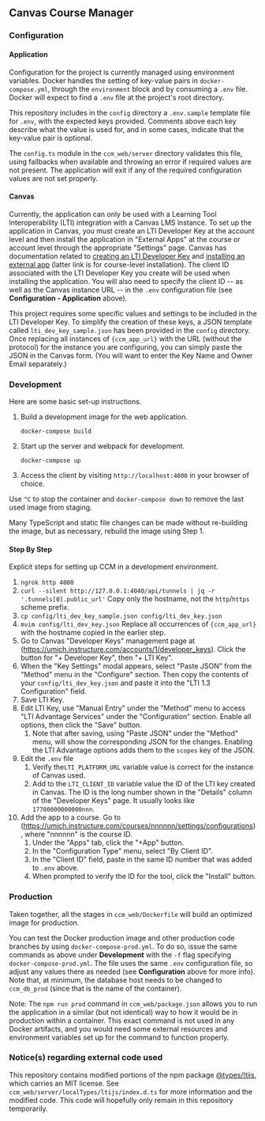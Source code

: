 ## Canvas Course Manager

### Configuration

#### Application

Configuration for the project is currently managed using environment variables.
Docker handles the setting of key-value pairs in `docker-compose.yml`,
through the `environment` block and by consuming a `.env` file.
Docker will expect to find a `.env` file at the project's root directory.

This repository includes in the `config` directory a `.env.sample` template file for `.env`,
with the expected keys provided. Comments above each key describe what the value is used for,
and in some cases, indicate that the key-value pair is optional.

The `config.ts` module in the `ccm_web/server` directory validates this file,
using fallbacks when available and throwing an error if required values are not present.
The application will exit if any of the required configuration values are not set properly.

#### Canvas

Currently, the application can only be used with a Learning Tool Interoperability (LTI)
integration with a Canvas LMS instance. To set up the application in Canvas,
you must create an LTI Developer Key at the account level and then install the application
in "External Apps" at the course or account level through the appropriate "Settings" page.
Canvas has documentation related to
[creating an LTI Developer Key](https://community.canvaslms.com/t5/Admin-Guide/How-do-I-configure-an-LTI-key-for-an-account/ta-p/140)
and [installing an external app](https://community.canvaslms.com/t5/Instructor-Guide/How-do-I-configure-an-external-app-for-a-course-using-a-client/ta-p/1071)
(latter link is for course-level installation).
The client ID associated with the LTI Developer Key you create will be used when installing the application.
You will also need to specify the client ID -- as well as the Canvas instance URL -- in the `.env` configuration file
(see **Configuration - Application** above).

This project requires some specific values and settings to be included in the LTI Developer Key.
To simplify the creation of these keys, a JSON template called `lti_dev_key_sample.json` has
been provided in the `config` directory. Once replacing all instances of `{ccm_app_url}` with
the URL (without the protocol) for the instance you are configuring,
you can simply paste the JSON in the Canvas form.
(You will want to enter the Key Name and Owner Email separately.)

### Development

Here are some basic set-up instructions.

1. Build a development image for the web application.
    ```
    docker-compose build
    ```

2. Start up the server and webpack for development.
    ```
    docker-compose up
    ```

3. Access the client by visiting `http://localhost:4000` in your browser of choice.

Use `^C` to stop the container and `docker-compose down` to remove the last used image from staging.

Many TypeScript and static file changes can be made without re-building the image,
but as necessary, rebuild the image using Step 1.

#### Step By Step

Explicit steps for setting up CCM in a development environment.

1. `ngrok http 4000`
1. `curl --silent http://127.0.0.1:4040/api/tunnels | jq -r '.tunnels[0].public_url'`
   Copy only the hostname, not the `http`/`https` scheme prefix.
1. `cp config/lti_dev_key_sample.json config/lti_dev_key.json`
1. `mvim config/lti_dev_key.json`
   Replace all occurrences of `{ccm_app_url}` with the hostname copied in the earlier step.
1. Go to Canvas "Developer Keys" management page at (https://umich.instructure.com/accounts/1/developer_keys).  Click the button for "+ Developer Key", then "+ LTI Key".
1. When the "Key Settings" modal appears, select "Paste JSON" from the "Method" menu in the "Configure" section.  Then copy the contents of your `config/lti_dev_key.json` and paste it into the "LTI 1.3 Configuration" field.
1. Save LTI Key.
1. Edit LTI Key, use "Manual Entry" under the "Method" menu to access "LTI Advantage Services" under the "Configuration" section.  Enable all options, then click the "Save" button.
   1. Note that after saving, using "Paste JSON" under the "Method" menu, will show the corresponding JSON for the changes.  Enabling the LTI Advantage options adds them to the `scopes` key of the JSON.
1. Edit the `.env` file
   1. Verify the`LTI_PLATFORM_URL` variable value is correct for the instance of Canvas used.
   1. Add to the `LTI_CLIENT_ID` variable value the ID of the LTI key created in Canvas.  The ID is the long number shown in the "Details" column of the "Developer Keys" page.  It usually looks like `17700000000000nnn`.
1. Add the app to a course.  Go to (https://umich.instructure.com/courses/nnnnnn/settings/configurations), where "nnnnnn" is the course ID.
   1. Under the "Apps" tab, click the "+App" button.
   1. In the "Configuration Type" menu, select "By Client ID".
   1. In the "Client ID" field, paste in the same ID number that was added to `.env` above.
   1. When prompted to verify the ID for the tool, click the "Install" button.

### Production

Taken together, all the stages in `ccm_web/Dockerfile` will build an optimized image for production.

You can test the Docker production image and other production code branches by using `docker-compose-prod.yml`.
To do so, issue the same commands as above under **Development**
with the `-f` flag specifying `docker-compose-prod.yml`.
The file uses the same `.env` configuration file, so adjust any values there as needed
(see **Configuration** above for more info).
Note that, at minimum, the database host needs to be changed to `ccm_db_prod`
(since that is the name of the container).

Note: The `npm run prod` command in `ccm_web/package.json` allows you to run the application
in a similar (but not identical) way to how it would be in production within a container.
This exact command is not used in any Docker artifacts, and you would need some external
resources and environment variables set up for the command to function properly.

### Notice(s) regarding external code used

This repository contains modified portions of the npm package
[@types/ltijs](https://www.npmjs.com/package/@types/ltijs), which carries an MIT license.
See `ccm_web/server/localTypes/ltijs/index.d.ts` for more information and the modified code.
This code will hopefully only remain in this repository temporarily.


